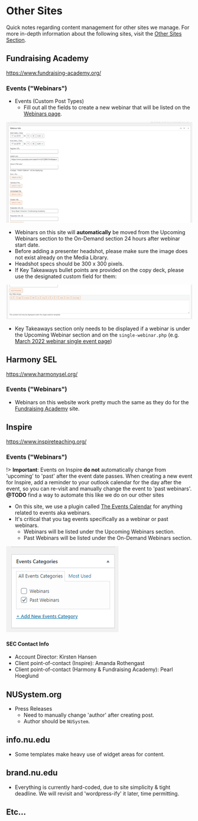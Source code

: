 # Other Sites

Quick notes regarding content management for other sites we manage. For more in-depth information about the following sites, visit the [Other Sites Section](/other-sites/site-inventory.md).

## Fundraising Academy
https://www.fundraising-academy.org/
### Events ("Webinars")
- Events (Custom Post Types)
	- Fill out all the fields to create a new webinar that will be listed on the [Webinars page](https://www.fundraising-academy.org/training-education/webinars/).

![Webinar settings](../_images/FA_Webinar_Settings.png)

- Webinars on this site will **automatically** be moved from the Upcoming Webinars section to the On-Demand section 24 hours after webinar start date.
- Before adding a presenter headshot, please make sure the image does not exist already on the Media Library.
- Headshot specs should be 300 x 300 pixels.
- If Key Takeaways bullet points are provided on the copy deck, please use the designated custom field for them:

![Webinar Key Takeaways custom field](../_images/FA_Key_Takeaways_Setting.png)

- Key Takeaways section only needs to be displayed if a webinar is under the Upcoming Webinar section and on the `single-webinar.php` (e.g. [March 2022 webinar single event page](https://www.fundraising-academy.org/event/prospecting-hybrid-world/))


## Harmony SEL
https://www.harmonysel.org/
### Events ("Webinars")
- Webinars on this website work pretty much the same as they do for the [Fundraising Academy](/content-management/other-sites?id=fundraising-academy) site.


## Inspire
https://www.inspireteaching.org/
### Events ("Webinars")
!> **Important**: Events on Inspire **do not** automatically change from 'upcoming' to 'past' after the event date passes. When creating a new event for Inspire, add a reminder to your outlook calendar for the day after the event, so you can re-visit and manually change the event to 'past webinars'. **@TODO** find a way to automate this like we do on our other sites

- On this site, we use a plugin called [The Events Calendar](https://theeventscalendar.com/products/wordpress-events-calendar/) for anything related to events aka webinars.
- It's critical that you tag events specifically as a webinar or past webinars.
	- Webinars will be listed under the Upcoming Webinars section.
	- Past Webinars will be listed under the On-Demand Webinars section.

![Inspire Webinar Tags](../_images/Inspire_Webinar_Tags.png)


#### SEC Contact Info
- Account Director: Kirsten Hansen
- Client point-of-contact (Inspire): Amanda Rothengast
- Client point-of-contact (Harmony & Fundraising Academy): Pearl Hoeglund

## NUSystem.org
- Press Releases
	- Need to manually change 'author' after creating post.
	- Author should be `NUSystem`.

## info.nu.edu
- Some templates make heavy use of widget areas for content.

## brand.nu.edu
- Everything is currently hard-coded, due to site simplicity & tight deadline. We will revisit and 'wordpress-ify' it later, time permitting.

## Etc...
